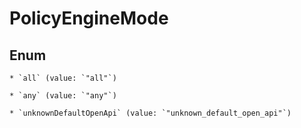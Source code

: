 
# PolicyEngineMode

## Enum


    * `all` (value: `"all"`)

    * `any` (value: `"any"`)

    * `unknownDefaultOpenApi` (value: `"unknown_default_open_api"`)



